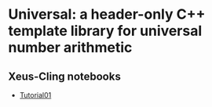 # Universal: a header-only C++ template library for universal number arithmetic

## Xeus-Cling notebooks

* [Tutorial01](https://mybinder.org/v2/gh/mmoelle1/universal-notebook/master?filepath=notebooks%2Ftutorial01.ipynb)
